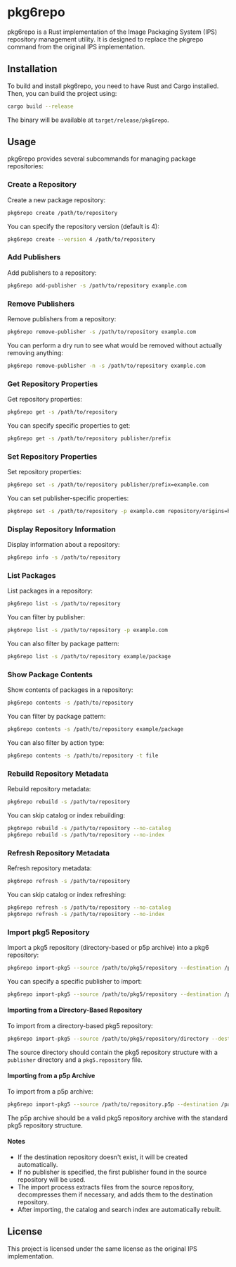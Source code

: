 # pkg6repo

pkg6repo is a Rust implementation of the Image Packaging System (IPS) repository management utility. It is designed to replace the pkgrepo command from the original IPS implementation.

## Installation

To build and install pkg6repo, you need to have Rust and Cargo installed. Then, you can build the project using:

```bash
cargo build --release
```

The binary will be available at `target/release/pkg6repo`.

## Usage

pkg6repo provides several subcommands for managing package repositories:

### Create a Repository

Create a new package repository:

```bash
pkg6repo create /path/to/repository
```

You can specify the repository version (default is 4):

```bash
pkg6repo create --version 4 /path/to/repository
```

### Add Publishers

Add publishers to a repository:

```bash
pkg6repo add-publisher -s /path/to/repository example.com
```

### Remove Publishers

Remove publishers from a repository:

```bash
pkg6repo remove-publisher -s /path/to/repository example.com
```

You can perform a dry run to see what would be removed without actually removing anything:

```bash
pkg6repo remove-publisher -n -s /path/to/repository example.com
```

### Get Repository Properties

Get repository properties:

```bash
pkg6repo get -s /path/to/repository
```

You can specify specific properties to get:

```bash
pkg6repo get -s /path/to/repository publisher/prefix
```

### Set Repository Properties

Set repository properties:

```bash
pkg6repo set -s /path/to/repository publisher/prefix=example.com
```

You can set publisher-specific properties:

```bash
pkg6repo set -s /path/to/repository -p example.com repository/origins=http://example.com/repository
```

### Display Repository Information

Display information about a repository:

```bash
pkg6repo info -s /path/to/repository
```

### List Packages

List packages in a repository:

```bash
pkg6repo list -s /path/to/repository
```

You can filter by publisher:

```bash
pkg6repo list -s /path/to/repository -p example.com
```

You can also filter by package pattern:

```bash
pkg6repo list -s /path/to/repository example/package
```

### Show Package Contents

Show contents of packages in a repository:

```bash
pkg6repo contents -s /path/to/repository
```

You can filter by package pattern:

```bash
pkg6repo contents -s /path/to/repository example/package
```

You can also filter by action type:

```bash
pkg6repo contents -s /path/to/repository -t file
```

### Rebuild Repository Metadata

Rebuild repository metadata:

```bash
pkg6repo rebuild -s /path/to/repository
```

You can skip catalog or index rebuilding:

```bash
pkg6repo rebuild -s /path/to/repository --no-catalog
pkg6repo rebuild -s /path/to/repository --no-index
```

### Refresh Repository Metadata

Refresh repository metadata:

```bash
pkg6repo refresh -s /path/to/repository
```

You can skip catalog or index refreshing:

```bash
pkg6repo refresh -s /path/to/repository --no-catalog
pkg6repo refresh -s /path/to/repository --no-index
```

### Import pkg5 Repository

Import a pkg5 repository (directory-based or p5p archive) into a pkg6 repository:

```bash
pkg6repo import-pkg5 --source /path/to/pkg5/repository --destination /path/to/pkg6/repository
```

You can specify a specific publisher to import:

```bash
pkg6repo import-pkg5 --source /path/to/pkg5/repository --destination /path/to/pkg6/repository --publisher example.com
```

#### Importing from a Directory-Based Repository

To import from a directory-based pkg5 repository:

```bash
pkg6repo import-pkg5 --source /path/to/pkg5/repository/directory --destination /path/to/pkg6/repository
```

The source directory should contain the pkg5 repository structure with a `publisher` directory and a `pkg5.repository` file.

#### Importing from a p5p Archive

To import from a p5p archive:

```bash
pkg6repo import-pkg5 --source /path/to/repository.p5p --destination /path/to/pkg6/repository
```

The p5p archive should be a valid pkg5 repository archive with the standard pkg5 repository structure.

#### Notes

- If the destination repository doesn't exist, it will be created automatically.
- If no publisher is specified, the first publisher found in the source repository will be used.
- The import process extracts files from the source repository, decompresses them if necessary, and adds them to the destination repository.
- After importing, the catalog and search index are automatically rebuilt.

## License

This project is licensed under the same license as the original IPS implementation.